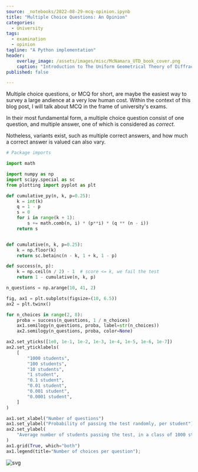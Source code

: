 ```yaml
---
source: _notebooks/2022-08-29-mcq-opinion.ipynb
title: "Multiple Choice Questions: An Opinion"
categories:
  - University
tags:
  - examination
  - opinion
tagline: "A Python implementation"
header:
    overlay_image: /assets/images/misc/McNamara_UTD_book_cover.png
    caption: "Introduction to The Uniform Geometrical Theory of Diffraction - book cover"
published: false

---
```


Multiple choice questions, or MCQ for short, are maybe the easiest way to survey a large andience at a very low human cost. Within the context of this blog post, I will talk about MCQ in the frame of university's exams.

<!--more-->

In their most fundamental form, a multiple choice question consist of one question, and multiple answer, one of which is considered as *correct*.

Notheless, variants exist, such as multiple correct answers, and how much a correct answer is valued can also vary.

```python
# Package imports

import math

import numpy as np
import scipy.special as sc
from plotting import pyplot as plt
```

```python
def cumulative_py(n, k, p=0.25):
    k = int(k)
    q = 1 - p
    s = 0
    for i in range(k + 1):
        s += math.comb(n, i) * (p**i) * (q ** (n - i))
    return s


def cumulative(n, k, p=0.25):
    k = np.floor(k)
    return sc.betainc(n - k, 1 + k, 1 - p)
```

```python
def success(n, p):
    k = np.ceil(n / 2) - 1  # score <= k, we fail the test
    return 1 - cumulative(n, k, p)
```

```python
n_questions = np.arange(10, 41, 2)

fig, ax1 = plt.subplots(figsize=(10, 6.5))
ax2 = plt.twinx()

for n_choices in range(2, 8):
    proba = success(n_questions, 1 / n_choices)
    ax1.semilogy(n_questions, proba, label=str(n_choices))
    ax2.semilogy(n_questions, proba, color=None)

ax2.set_yticks([1e0, 1e-1, 1e-2, 1e-3, 1e-4, 1e-5, 1e-6, 1e-7])
ax2.set_yticklabels(
    [
        "1000 students",
        "100 students",
        "10 students",
        "1 student",
        "0.1 student",
        "0.01 student",
        "0.001 student",
        "0.0001 student",
    ]
)

ax1.set_xlabel("Number of questions")
ax1.set_ylabel("Probability of passing the test randomly, per student")
ax2.set_ylabel(
    "Average number of students passing the test, in a class of 1000 students"
)
ax1.grid(True, which="both")
ax1.legend(title="Number of choices per question");
```

![svg](/assets/notebooks/2022-08-29-mcq-opinion_files/2022-08-29-mcq-opinion_4_0.svg)
